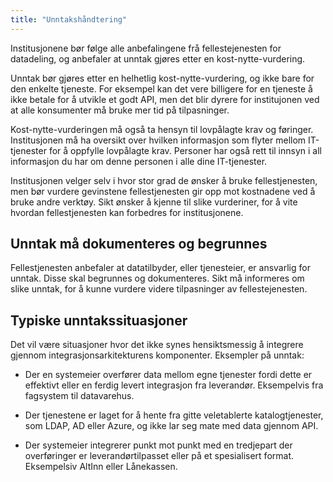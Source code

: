 ```yaml
---
title: "Unntakshåndtering"
---
```


Institusjonene bør følge alle anbefalingene frå fellestejenesten for
datadeling, og anbefaler at unntak gjøres etter en kost-nytte-vurdering. 

Unntak bør gjøres etter en helhetlig kost-nytte-vurdering, og ikke bare for den
enkelte tjeneste. For eksempel kan det vere billigere for en tjeneste å ikke
betale for å utvikle et godt API, men det blir dyrere for institujonen ved at
alle konsumenter må bruke mer tid på tilpasninger.

Kost-nytte-vurderingen må også ta hensyn til lovpålagte krav og føringer.
Institusjonen må ha oversikt over hvilken informasjon som flyter mellom
IT-tjenester for å oppfylle lovpålagte krav. Personer har også rett til innsyn
i all informasjon du har om denne personen i alle dine IT-tjenester.

Institusjonen velger selv i hvor stor grad de ønsker å bruke fellestjenesten,
men bør vurdere gevinstene fellestjenesten gir opp mot kostnadene ved å bruke
andre verktøy. Sikt ønsker å kjenne til slike vurderiner, for å vite hvordan
fellestjenesten kan forbedres for institusjonene.


## Unntak må dokumenteres og begrunnes

Fellestjenesten anbefaler at datatilbyder, eller tjenesteier, er ansvarlig for
unntak. Disse skal begrunnes og dokumenteres. Sikt må informeres om slike
unntak, for å kunne vurdere videre tilpasninger av fellestejenesten.


## Typiske unntakssituasjoner

Det vil være situasjoner hvor det ikke synes hensiktsmessig å integrere gjennom
integrasjonsarkitekturens komponenter. Eksempler på unntak:

* Der en systemeier overfører data mellom egne tjenester fordi dette er
effektivt eller en ferdig levert integrasjon fra leverandør. Eksempelvis fra
fagsystem til datavarehus.

* Der tjenestene er laget for å hente fra gitte veletablerte katalogtjenester,
som LDAP, AD eller Azure, og ikke lar seg mate med data gjennom API.

* Der systemeier integrerer punkt mot punkt med en tredjepart der overføringer
er leverandørtilpasset eller på et spesialisert format. Eksempelsiv AltInn
eller Lånekassen.
